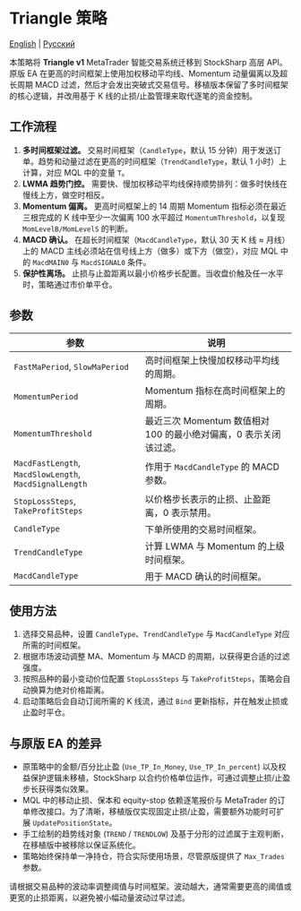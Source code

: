 # Triangle 策略
[English](README.md) | [Русский](README_ru.md)

本策略将 **Triangle v1** MetaTrader 智能交易系统迁移到 StockSharp 高层 API。原版 EA 在更高的时间框架上使用加权移动平均线、Momentum 动量偏离以及超长周期 MACD 过滤，然后才会发出突破式交易信号。移植版本保留了多时间框架的核心逻辑，并改用基于 K 线的止损/止盈管理来取代逐笔的资金控制。

## 工作流程

1. **多时间框架过滤。** 交易时间框架（`CandleType`，默认 15 分钟）用于发送订单。趋势和动量过滤在更高的时间框架（`TrendCandleType`，默认 1 小时）上计算，对应 MQL 中的变量 `T`。
2. **LWMA 趋势门控。** 需要快、慢加权移动平均线保持顺势排列：做多时快线在慢线上方，做空时相反。
3. **Momentum 偏离。** 更高时间框架上的 14 周期 Momentum 指标必须在最近三根完成的 K 线中至少一次偏离 100 水平超过 `MomentumThreshold`，以复现 `MomLevelB/MomLevelS` 的判断。
4. **MACD 确认。** 在超长时间框架（`MacdCandleType`，默认 30 天 K 线 ≈ 月线）上的 MACD 主线必须站在信号线上方（做多）或下方（做空），对应 MQL 中的 `MacdMAIN0` 与 `MacdSIGNAL0` 条件。
5. **保护性离场。** 止损与止盈距离以最小价格步长配置。当收盘价触及任一水平时，策略通过市价单平仓。

## 参数

| 参数 | 说明 |
| --- | --- |
| `FastMaPeriod`, `SlowMaPeriod` | 高时间框架上快慢加权移动平均线的周期。 |
| `MomentumPeriod` | Momentum 指标在高时间框架上的周期。 |
| `MomentumThreshold` | 最近三次 Momentum 数值相对 100 的最小绝对偏离，0 表示关闭该过滤。 |
| `MacdFastLength`, `MacdSlowLength`, `MacdSignalLength` | 作用于 `MacdCandleType` 的 MACD 参数。 |
| `StopLossSteps`, `TakeProfitSteps` | 以价格步长表示的止损、止盈距离，0 表示禁用。 |
| `CandleType` | 下单所使用的交易时间框架。 |
| `TrendCandleType` | 计算 LWMA 与 Momentum 的上级时间框架。 |
| `MacdCandleType` | 用于 MACD 确认的时间框架。 |

## 使用方法

1. 选择交易品种，设置 `CandleType`、`TrendCandleType` 与 `MacdCandleType` 对应所需的时间框架。
2. 根据市场波动调整 MA、Momentum 与 MACD 的周期，以获得更合适的过滤强度。
3. 按照品种的最小变动价位配置 `StopLossSteps` 与 `TakeProfitSteps`，策略会自动换算为绝对价格距离。
4. 启动策略后会自动订阅所需的 K 线流，通过 `Bind` 更新指标，并在触发止损或止盈时平仓。

## 与原版 EA 的差异

- 原策略中的金额/百分比止盈 (`Use_TP_In_Money`, `Use_TP_In_percent`) 以及权益保护逻辑未移植，StockSharp 以合约价格单位运作，可通过调整止损/止盈步长获得类似效果。
- MQL 中的移动止损、保本和 equity-stop 依赖逐笔报价与 MetaTrader 的订单修改接口。为了清晰，移植版仅实现固定止损/止盈，需要额外功能时可扩展 `UpdatePositionState`。
- 手工绘制的趋势线对象 (`TREND` / `TRENDLOW`) 及基于分形的过滤属于主观判断，在移植版中被移除以保证系统化。
- 策略始终保持单一净持仓，符合实际使用场景，尽管原版提供了 `Max_Trades` 参数。

请根据交易品种的波动率调整阈值与时间框架。波动越大，通常需要更高的阈值或更宽的止损距离，以避免被小幅动量波动过早过滤。
